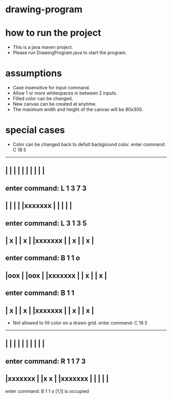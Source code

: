 # drawing-program

# how to run the project
- This is a java maven project.
- Please run DrawingProgram.java to start the program.

# assumptions
- Case insensitive for input command.
- Allow 1 or more whitespaces in between 2 inputs.
- Filled color can be changed.
- New canvas can be created at anytime. 
- The maximum width and height of the canvas will be 80x300.

# special cases
- Color can be changed back to defult background color.
enter command: C 18 5
--------------------
|                  |
|                  |
|                  |
|                  |
|                  |
--------------------
enter command: L 1 3 7 3
--------------------
|                  |
|                  |
|xxxxxxx           |
|                  |
|                  |
--------------------
enter command: L 3 1 3 5
--------------------
|  x               |
|  x               |
|xxxxxxx           |
|  x               |
|  x               |
--------------------
enter command: B 1 1 o
--------------------
|oox               |
|oox               |
|xxxxxxx           |
|  x               |
|  x               |
--------------------
enter command: B 1 1
--------------------
|  x               |
|  x               |
|xxxxxxx           |
|  x               |
|  x               |
--------------------

- Not allowed to fill color on a drawn grid.
enter command: C 18 5
--------------------
|                  |
|                  |
|                  |
|                  |
|                  |
--------------------
enter command: R 1 1 7 3
--------------------
|xxxxxxx           |
|x     x           |
|xxxxxxx           |
|                  |
|                  |
--------------------
enter command: B 1 1 o
[1,1] is occupied
